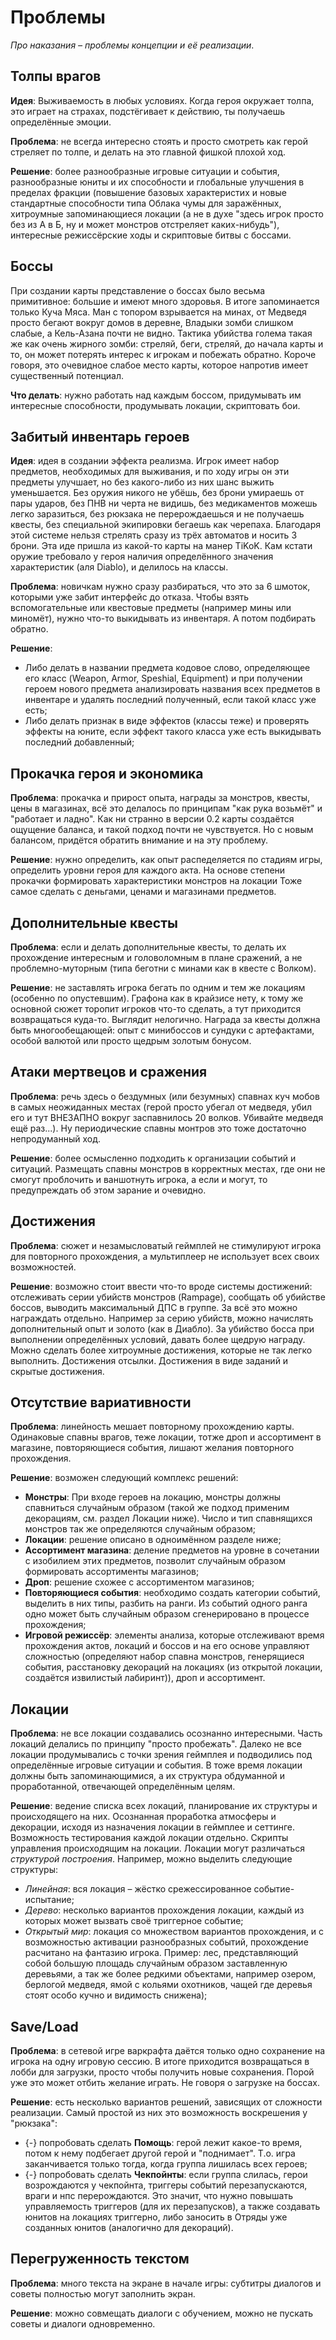 # Проблемы

*Про наказания &ndash; проблемы концепции и её реализации*.

## Толпы врагов

**Идея**: Выживаемость в любых условиях. Когда героя окружает толпа, это играет на страхах, подстёгивает к действию, ты получаешь определённые эмоции.

**Проблема**: не всегда интересно стоять и просто смотреть как герой стреляет по толпе, и делать на это главной фишкой плохой ход.

**Решение**: более разнообразные игровые ситуации и события, разнообразные юниты и их способности и глобальные улучшения в пределах фракции (повышение базовых характеристих и новые стандартные способности типа Облака чумы для заражённых, хитроумные запоминающиеся локации (а не в духе "здесь игрок просто без из А в Б, ну и может монстров отстреляет каких-нибудь"), интересные режиссёрские ходы и скриптовые битвы с боссами.

## Боссы

При создании карты представление о боссах было весьма примитивное: большие и имеют много здоровья. В итоге запоминается только Куча Мяса. Ман с топором взрывается на минах, от Медведя просто бегают вокруг домов в деревне, Владыки зомби слишком слабые, а Кель-Азана почти не видно. Тактика убийства голема такая же как очень жирного зомби: стреляй, беги, стреляй, до начала карты и то, он может потерять интерес к игрокам и побежать обратно. Короче говоря, это очевидное слабое место карты, которое напротив имеет существенный потенциал.

**Что делать**: нужно работать над каждым боссом, придумывать им интересные способности, продумывать локации, скриптовать бои.

## Забитый инвентарь героев
**Идея**: идея в создании эффекта реализма. Игрок имеет набор предметов, необходимых для выживания, и по ходу игры он эти предметы улучшает, но без какого-либо из них шанс выжить уменьшается. Без оружия никого не убёшь, без брони умираешь от пары ударов, без ПНВ ни черта не видишь, без медикаментов можешь легко заразиться, без рюкзака не перерождаешься и не получаешь квесты, без специальной экипировки бегаешь как черепаха. Благодаря этой системе нельзя стрелять сразу из трёх автоматов и носить 3 брони. Эта иде пришла из какой-то карты на манер TiKoK. Кам кстати оружие требовало у героя наличия определённого значения характеристик (аля Diablo), и делилось на классы.

**Проблема**: новичкам нужно сразу разбираться, что это за 6 шмоток, которыми уже забит интерфейс до отказа. Чтобы взять вспомогательные или квестовые предметы (например мины или миномёт), нужно что-то выкидывать из инвентаря. А потом подбирать обратно.

**Решение**:

* Либо делать в названии предмета кодовое слово, определяющее его класс (Weapon, Armor, Speshial, Equipment) и при получении героем нового предмета анализировать названия всех предметов в инвентаре и удалять последний полученный, если такой класс уже есть;
* Либо делать признак в виде эффектов (классы теже) и проверять эффекты на юните, если эффект такого класса уже есть выкидывать последний добавленный;

## Прокачка героя и экономика

**Проблема**: прокачка и прирост опыта, награды за монстров, квесты, цены в магазинах, всё это делалось по принципам "как рука возьмёт" и "работает и ладно". Как ни странно в версии 0.2 карты создаётся ощущение баланса, и такой подход почти не чувствуется. Но с новым балансом, придётся обратить внимание и на эту проблему.

**Решение**: нужно определить, как опыт распеделяется по стадиям игры, определить уровни героя для каждого акта. На основе степени прокачки формировать характеристики монстров на локации Тоже самое сделать с деньгами, ценами и магазинами предметов.

## Дополнительные квесты 

**Проблема**: если и делать дополнительные квесты, то делать их прохождение интересным и головоломным в плане сражений, а не проблемно-муторным (типа беготни с минами как в квесте с Волком).

**Решение**: не заставлять игрока бегать по одним и тем же локациям (особенно по опустевшим). Графона как в крайзисе нету, к тому же основной сюжет торопит игроков что-то сделать, а тут приходится возвращаться куда-то. Выглядит нелогично. Награда за квесты должна быть многообещающей: опыт с минибоссов и сундуки с артефактами, особой валютой или просто щедрым золотым бонусом.

## Атаки мертвецов и сражения

**Проблема**: речь здесь о бездумных (или безумных) спавнах куч мобов в самых неожиданных местах (герой просто убегал от медведя, убил его и тут ВНЕЗАПНО вокруг заспавнилось 20 волков. Убивайте медведя ещё раз...). Ну периодические спавны монтров это тоже достаточно непродуманный ход.

**Решение**: более осмысленно подходить к организации событий и ситуаций. Размещать спавны монстров в корректных местах, где они не смогут проблочить и ваншотнуть игрока, а если и могут, то предупреждать об этом зарание и очевидно.

## Достижения

**Проблема**: сюжет и незамысловатый геймплей не стимулируют игрока для повторного прохождения, а мультиплеер не использует всех своих возможностей.

**Решение**: возможно стоит ввести что-то вроде системы достижений: отслеживать серии убийств монстров (Rampage), сообщать об убийстве боссов, выводить максимальный ДПС в группе. За всё это можно награждать отдельно. Например за серию убийств, можно начислять дополнительный опыт и золото (как в Диабло). За убийство босса при выполнении определённых условий, давать более щедрую награду. Можно сделать более хитроумные достижения, которые не так легко выполнить. Достижения отсылки. Достижения в виде заданий и скрытые достижения.

## Отсутствие вариативности

**Проблема**: линейность мешает повторному прохождению карты. Одинаковые спавны врагов, теже локации, тотже дроп и ассортимент в магазине, повторяющиеся события, лишают желания повторного прохождения.

**Решение**: возможен следующий комплекс решений:
   * **Монстры**: При входе героев на локацию, монстры должны спавниться случайным образом (такой же подход применим декорациям, см. раздел Локации ниже). Число и тип спавнящихся монстров так же определяются случайным образом;
   * **Локации**: решение описано в одноимённом разделе ниже;
   * **Ассортимент магазина**: деление предметов на уровне в сочетании с изобилием этих предметов, позволит случайным образом формировать ассортименты магазинов;
   * **Дроп**: решение схожее с ассортиментом магазинов;
   * **Повторяющиеся события**: необходимо создать категории событий, выделить в них типы, разбить на ранги. Из событий одного ранга одно может быть случайным образом сгенерировано в процессе прохождения;
   * **Игровой режиссёр**: элементы анализа, которые отслеживают время прохождения актов, локаций и боссов и на его основе управляют сложностью (определяют набор спавна монстров, генерящиеся события, расстановку декораций на локациях (из открытой локации, создаётся извилистый лабиринт)), дроп и ассортимент.

## Локации

**Проблема**: не все локации создавались осознанно интересными. Часть локаций делались по принципу "просто пробежать". Далеко не все локации продумывались с точки зрения геймплея и подводились под определённые игровые ситуации и события. В тоже время локации должны быть запоминающимися, а их структура обдуманной и проработанной, отвечающей определённым целям.

**Решение**: ведение списка всех локаций, планирование их структуры и происходящего на них. Осознанная проработка атмосферы и декорации, исходя из назначения локации в геймплее и сеттинге. Возможность тестирования каждой локации отдельно. Скрипты управления происходящим на локации. Локации могут различаться *структурой построения*. Например, можно выделить следующие структуры: 
   * *Линейная*: вся локация &ndash; жёстко срежессированное событие-испытание;
   * *Дерево*: несколько вариантов прохождения локации, каждый из которых может вызвать своё триггерное событие;
   * *Открытый мир*: локация со множеством вариантов прохождения, и с возможностью активации разнообразных событий, прохождение расчитано на фантазию игрока. Пример: лес, представляющий собой большую площадь случайным образом заставленную деревьями, а так же более редкими объектами, например озером, берлогой медведя, ямой с кольями охотников, чащей где деревья стоят особо кучно и видимость снижена);

## Save/Load

**Проблема**: в сетевой игре варкрафта даётся только одно сохранение на игрока на одну игровую сессию. В итоге приходится возвращаться в лобби для загрузки, просто чтобы получить новые сохранения. Порой уже это может отбить желание играть. Не говоря о загрузке на боссах.

**Решение**: есть несколько вариантов решений, зависящих от сложности реализации. Самый простой из них это возможность воскрешения у "рюкзака":
   * {-} попробовать сделать **Помощь**: герой лежит какое-то время, потом к нему подбегает другой герой и "поднимает". Т.о. игра заканчивается только тогда, когда группа лишилась всех героев;
   * {-} попробовать сделать **Чекпойнты**: если группа слилась, герои возрождаются у чекпойнта, триггеры событий перезапускаются, враги и нпс перерождаются. Это значит, что нужно повышать управляемость триггеров (для их перезапусков), а также создавать юнитов на локациях триггерно, либо заносить в Отряды уже созданных юнитов (аналогично для декораций).

## Перегруженность текстом

**Проблема**: много текста на экране в начале игры: субтитры диалогов и советы полностью могут заполнить экран.

**Решение**: можно совмещать диалоги с обучением, можно не пускать советы и диалоги одновременно.
